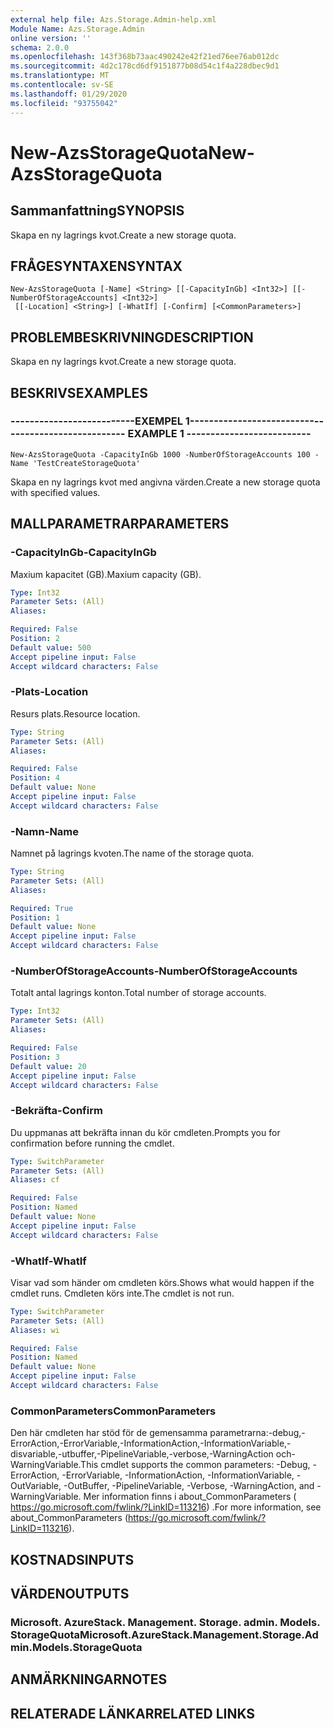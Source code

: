 ```yaml
---
external help file: Azs.Storage.Admin-help.xml
Module Name: Azs.Storage.Admin
online version: ''
schema: 2.0.0
ms.openlocfilehash: 143f368b73aac490242e42f21ed76ee76ab012dc
ms.sourcegitcommit: 4d2c178cd6df9151877b08d54c1f4a228dbec9d1
ms.translationtype: MT
ms.contentlocale: sv-SE
ms.lasthandoff: 01/29/2020
ms.locfileid: "93755042"
---
```

# <span data-ttu-id="a781a-101">New-AzsStorageQuota</span><span class="sxs-lookup"><span data-stu-id="a781a-101">New-AzsStorageQuota</span></span>

## <span data-ttu-id="a781a-102">Sammanfattning</span><span class="sxs-lookup"><span data-stu-id="a781a-102">SYNOPSIS</span></span>
<span data-ttu-id="a781a-103">Skapa en ny lagrings kvot.</span><span class="sxs-lookup"><span data-stu-id="a781a-103">Create a new storage quota.</span></span>

## <span data-ttu-id="a781a-104">FRÅGESYNTAXEN</span><span class="sxs-lookup"><span data-stu-id="a781a-104">SYNTAX</span></span>

```
New-AzsStorageQuota [-Name] <String> [[-CapacityInGb] <Int32>] [[-NumberOfStorageAccounts] <Int32>]
 [[-Location] <String>] [-WhatIf] [-Confirm] [<CommonParameters>]
```

## <span data-ttu-id="a781a-105">PROBLEMBESKRIVNING</span><span class="sxs-lookup"><span data-stu-id="a781a-105">DESCRIPTION</span></span>
<span data-ttu-id="a781a-106">Skapa en ny lagrings kvot.</span><span class="sxs-lookup"><span data-stu-id="a781a-106">Create a new storage quota.</span></span>

## <span data-ttu-id="a781a-107">BESKRIVS</span><span class="sxs-lookup"><span data-stu-id="a781a-107">EXAMPLES</span></span>

### <span data-ttu-id="a781a-108">--------------------------EXEMPEL 1--------------------------</span><span class="sxs-lookup"><span data-stu-id="a781a-108">-------------------------- EXAMPLE 1 --------------------------</span></span>
```
New-AzsStorageQuota -CapacityInGb 1000 -NumberOfStorageAccounts 100 -Name 'TestCreateStorageQuota'
```

<span data-ttu-id="a781a-109">Skapa en ny lagrings kvot med angivna värden.</span><span class="sxs-lookup"><span data-stu-id="a781a-109">Create a new storage quota with specified values.</span></span>

## <span data-ttu-id="a781a-110">MALLPARAMETRAR</span><span class="sxs-lookup"><span data-stu-id="a781a-110">PARAMETERS</span></span>

### <span data-ttu-id="a781a-111">-CapacityInGb</span><span class="sxs-lookup"><span data-stu-id="a781a-111">-CapacityInGb</span></span>
<span data-ttu-id="a781a-112">Maxium kapacitet (GB).</span><span class="sxs-lookup"><span data-stu-id="a781a-112">Maxium capacity (GB).</span></span>

```yaml
Type: Int32
Parameter Sets: (All)
Aliases: 

Required: False
Position: 2
Default value: 500
Accept pipeline input: False
Accept wildcard characters: False
```

### <span data-ttu-id="a781a-113">-Plats</span><span class="sxs-lookup"><span data-stu-id="a781a-113">-Location</span></span>
<span data-ttu-id="a781a-114">Resurs plats.</span><span class="sxs-lookup"><span data-stu-id="a781a-114">Resource location.</span></span>

```yaml
Type: String
Parameter Sets: (All)
Aliases: 

Required: False
Position: 4
Default value: None
Accept pipeline input: False
Accept wildcard characters: False
```

### <span data-ttu-id="a781a-115">-Namn</span><span class="sxs-lookup"><span data-stu-id="a781a-115">-Name</span></span>
<span data-ttu-id="a781a-116">Namnet på lagrings kvoten.</span><span class="sxs-lookup"><span data-stu-id="a781a-116">The name of the storage quota.</span></span>

```yaml
Type: String
Parameter Sets: (All)
Aliases: 

Required: True
Position: 1
Default value: None
Accept pipeline input: False
Accept wildcard characters: False
```

### <span data-ttu-id="a781a-117">-NumberOfStorageAccounts</span><span class="sxs-lookup"><span data-stu-id="a781a-117">-NumberOfStorageAccounts</span></span>
<span data-ttu-id="a781a-118">Totalt antal lagrings konton.</span><span class="sxs-lookup"><span data-stu-id="a781a-118">Total number of storage accounts.</span></span>

```yaml
Type: Int32
Parameter Sets: (All)
Aliases: 

Required: False
Position: 3
Default value: 20
Accept pipeline input: False
Accept wildcard characters: False
```

### <span data-ttu-id="a781a-119">-Bekräfta</span><span class="sxs-lookup"><span data-stu-id="a781a-119">-Confirm</span></span>
<span data-ttu-id="a781a-120">Du uppmanas att bekräfta innan du kör cmdleten.</span><span class="sxs-lookup"><span data-stu-id="a781a-120">Prompts you for confirmation before running the cmdlet.</span></span>

```yaml
Type: SwitchParameter
Parameter Sets: (All)
Aliases: cf

Required: False
Position: Named
Default value: None
Accept pipeline input: False
Accept wildcard characters: False
```

### <span data-ttu-id="a781a-121">-WhatIf</span><span class="sxs-lookup"><span data-stu-id="a781a-121">-WhatIf</span></span>
<span data-ttu-id="a781a-122">Visar vad som händer om cmdleten körs.</span><span class="sxs-lookup"><span data-stu-id="a781a-122">Shows what would happen if the cmdlet runs.</span></span>
<span data-ttu-id="a781a-123">Cmdleten körs inte.</span><span class="sxs-lookup"><span data-stu-id="a781a-123">The cmdlet is not run.</span></span>

```yaml
Type: SwitchParameter
Parameter Sets: (All)
Aliases: wi

Required: False
Position: Named
Default value: None
Accept pipeline input: False
Accept wildcard characters: False
```

### <span data-ttu-id="a781a-124">CommonParameters</span><span class="sxs-lookup"><span data-stu-id="a781a-124">CommonParameters</span></span>
<span data-ttu-id="a781a-125">Den här cmdleten har stöd för de gemensamma parametrarna:-debug,-ErrorAction,-ErrorVariable,-InformationAction,-InformationVariable,-disvariable,-utbuffer,-PipelineVariable,-verbose,-WarningAction och-WarningVariable.</span><span class="sxs-lookup"><span data-stu-id="a781a-125">This cmdlet supports the common parameters: -Debug, -ErrorAction, -ErrorVariable, -InformationAction, -InformationVariable, -OutVariable, -OutBuffer, -PipelineVariable, -Verbose, -WarningAction, and -WarningVariable.</span></span> <span data-ttu-id="a781a-126">Mer information finns i about_CommonParameters ( https://go.microsoft.com/fwlink/?LinkID=113216) .</span><span class="sxs-lookup"><span data-stu-id="a781a-126">For more information, see about_CommonParameters (https://go.microsoft.com/fwlink/?LinkID=113216).</span></span>

## <span data-ttu-id="a781a-127">KOSTNADS</span><span class="sxs-lookup"><span data-stu-id="a781a-127">INPUTS</span></span>

## <span data-ttu-id="a781a-128">VÄRDEN</span><span class="sxs-lookup"><span data-stu-id="a781a-128">OUTPUTS</span></span>

### <span data-ttu-id="a781a-129">Microsoft. AzureStack. Management. Storage. admin. Models. StorageQuota</span><span class="sxs-lookup"><span data-stu-id="a781a-129">Microsoft.AzureStack.Management.Storage.Admin.Models.StorageQuota</span></span>

## <span data-ttu-id="a781a-130">ANMÄRKNINGAR</span><span class="sxs-lookup"><span data-stu-id="a781a-130">NOTES</span></span>

## <span data-ttu-id="a781a-131">RELATERADE LÄNKAR</span><span class="sxs-lookup"><span data-stu-id="a781a-131">RELATED LINKS</span></span>

